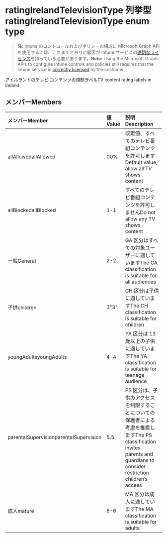 # <a name="ratingirelandtelevisiontype-enum-type"></a><span data-ttu-id="38113-101">ratingIrelandTelevisionType 列挙型</span><span class="sxs-lookup"><span data-stu-id="38113-101">ratingIrelandTelevisionType enum type</span></span>

> <span data-ttu-id="38113-102">**注:** Intune のコントロールおよびポリシーの構成に Microsoft Graph API を使用するには、これまでどおりに顧客が Intune サービスの[適切なライセンス](https://go.microsoft.com/fwlink/?linkid=839381)を持っている必要があります。</span><span class="sxs-lookup"><span data-stu-id="38113-102">**Note:** Using the Microsoft Graph APIs to configure Intune controls and policies still requires that the Intune service is [correctly licensed](https://go.microsoft.com/fwlink/?linkid=839381) by the customer.</span></span>

<span data-ttu-id="38113-103">アイルランドのテレビ コンテンツの規制ラベル</span><span class="sxs-lookup"><span data-stu-id="38113-103">TV content rating labels in Ireland</span></span>
## <a name="members"></a><span data-ttu-id="38113-104">メンバー</span><span class="sxs-lookup"><span data-stu-id="38113-104">Members</span></span>
|<span data-ttu-id="38113-105">メンバー</span><span class="sxs-lookup"><span data-stu-id="38113-105">Member</span></span>|<span data-ttu-id="38113-106">値</span><span class="sxs-lookup"><span data-stu-id="38113-106">Value</span></span>|<span data-ttu-id="38113-107">説明</span><span class="sxs-lookup"><span data-stu-id="38113-107">Description</span></span>|
|:---|:---|:---|
|<span data-ttu-id="38113-108">allAllowed</span><span class="sxs-lookup"><span data-stu-id="38113-108">allAllowed</span></span>|<span data-ttu-id="38113-109">0</span><span class="sxs-lookup"><span data-stu-id="38113-109">0%</span></span>|<span data-ttu-id="38113-110">既定値、すべてのテレビ番組コンテンツを許可します</span><span class="sxs-lookup"><span data-stu-id="38113-110">Default value, allow all TV shows content</span></span>|
|<span data-ttu-id="38113-111">allBlocked</span><span class="sxs-lookup"><span data-stu-id="38113-111">allBlocked</span></span>|<span data-ttu-id="38113-112">1</span><span class="sxs-lookup"><span data-stu-id="38113-112">-1</span></span>|<span data-ttu-id="38113-113">すべてのテレビ番組コンテンツを許可しません</span><span class="sxs-lookup"><span data-stu-id="38113-113">Do not allow any TV shows content</span></span>|
|<span data-ttu-id="38113-114">一般</span><span class="sxs-lookup"><span data-stu-id="38113-114">General</span></span>|<span data-ttu-id="38113-115">2</span><span class="sxs-lookup"><span data-stu-id="38113-115">-2</span></span>|<span data-ttu-id="38113-116">GA 区分はすべての対象ユーザーに適しています</span><span class="sxs-lookup"><span data-stu-id="38113-116">The GA classification is suitable for all audiences</span></span>|
|<span data-ttu-id="38113-117">子供</span><span class="sxs-lookup"><span data-stu-id="38113-117">children</span></span>|<span data-ttu-id="38113-118">3</span><span class="sxs-lookup"><span data-stu-id="38113-118">"3"</span></span>|<span data-ttu-id="38113-119">CH 区分は子供に適しています</span><span class="sxs-lookup"><span data-stu-id="38113-119">The CH classification is suitable for children</span></span>|
|<span data-ttu-id="38113-120">youngAdults</span><span class="sxs-lookup"><span data-stu-id="38113-120">youngAdults</span></span>|<span data-ttu-id="38113-121">4</span><span class="sxs-lookup"><span data-stu-id="38113-121">-4</span></span>|<span data-ttu-id="38113-122">YA 区分は 13 歳以上の子供に適しています</span><span class="sxs-lookup"><span data-stu-id="38113-122">The YA classification is suitable for teenage audience</span></span>|
|<span data-ttu-id="38113-123">parentalSupervision</span><span class="sxs-lookup"><span data-stu-id="38113-123">parentalSupervision</span></span>|<span data-ttu-id="38113-124">5</span><span class="sxs-lookup"><span data-stu-id="38113-124">.5</span></span>|<span data-ttu-id="38113-125">PS 区分は、子供のアクセスを制限することについての保護者による考慮を推奨します</span><span class="sxs-lookup"><span data-stu-id="38113-125">The PS classification invites parents and guardians to consider restriction children’s access</span></span>|
|<span data-ttu-id="38113-126">成人</span><span class="sxs-lookup"><span data-stu-id="38113-126">mature</span></span>|<span data-ttu-id="38113-127">6</span><span class="sxs-lookup"><span data-stu-id="38113-127">-6</span></span>|<span data-ttu-id="38113-128">MA 区分は成人に適しています</span><span class="sxs-lookup"><span data-stu-id="38113-128">The MA classification is suitable for adults</span></span>|



